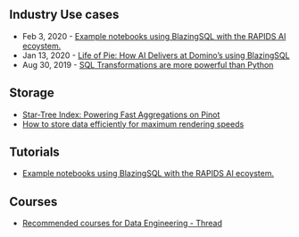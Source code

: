## Industry Use cases
- Feb 3, 2020 - [Example notebooks using BlazingSQL with the RAPIDS AI ecoystem.](https://github.com/BlazingDB/bsql-demos)
- Jan 13, 2020 - [Life of Pie: How AI Delivers at Domino’s using BlazingSQL](https://blogs.nvidia.com/blog/2020/01/13/dominos-pizza-ai/)
- Aug 30, 2019 - [SQL Transformations are more powerful than Python](https://towardsdatascience.com/python-vs-sql-comparison-for-data-pipelines-8ca727b34032)

## Storage
- [Star-Tree Index: Powering Fast Aggregations on Pinot](https://engineering.linkedin.com/blog/2019/06/star-tree-index--powering-fast-aggregations-on-pinot)
- [How to store data efficiently for maximum rendering speeds](https://datashader.org/user_guide/Performance.html)

## Tutorials
- [Example notebooks using BlazingSQL with the RAPIDS AI ecoystem.](https://github.com/BlazingDB/bsql-demos)

## Courses
- [Recommended courses for Data Engineering - Thread](https://twitter.com/beeonaposy/status/1225520511549091859)